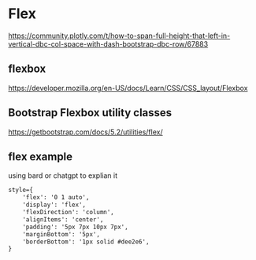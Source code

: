 # Flex
https://community.plotly.com/t/how-to-span-full-height-that-left-in-vertical-dbc-col-space-with-dash-bootstrap-dbc-row/67883

## flexbox
https://developer.mozilla.org/en-US/docs/Learn/CSS/CSS_layout/Flexbox

## Bootstrap Flexbox utility classes
https://getbootstrap.com/docs/5.2/utilities/flex/

## flex example
using bard or chatgpt to explian it
```html
style={
    'flex': '0 1 auto',
    'display': 'flex',
    'flexDirection': 'column',
    'alignItems': 'center',
    'padding': '5px 7px 10px 7px',
    'marginBottom': '5px',
    'borderBottom': '1px solid #dee2e6',
}
```
